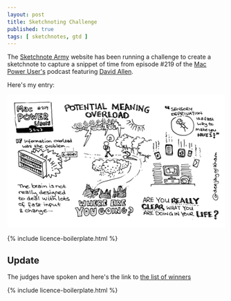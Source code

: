 ```yaml
---
layout: post
title: Sketchnoting Challenge
published: true
tags: [ sketchnotes, gtd ]
---
```


The [Sketchnote Army](http://sketchnotearmy.com) website has been running a challenge to create a 
sketchnote to capture a snippet of time from episode #219 of the [Mac 
Power User's](http://5by5.tv/mpu/) podcast featuring [David Allen](http://gettingthingsdone.com/). 

Here's my entry:

![sketchnote](/img/posts/sketchnoting-challenge/mac-power-users.png "mpu")

{% include licence-boilerplate.html %}

## Update

The judges have spoken and here's the link to [the list of winners](http://sketchnotearmy.com/blog/2015/2/23/sketchnoting-challenge-david-allen-on-mac-power-users-and-th.html)

{% include licence-boilerplate.html %}
